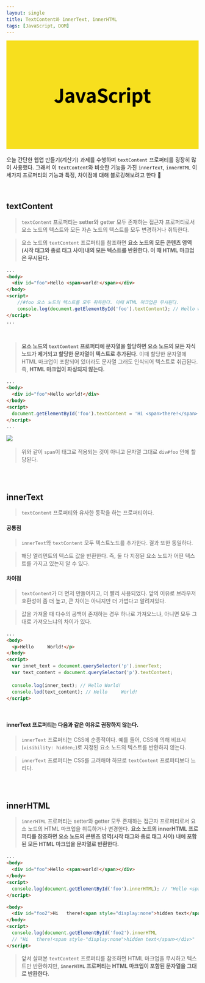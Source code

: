 ```yaml
---
layout: single
title: TextContent와 innerText, innerHTML
tags: [JavaScript, DOM]
---
```


<img src='../images/js-thumbnail.png'>


오늘 간단한 웹앱 만들기(계산기) 과제를 수행하며 `textContent` 프로퍼티를 굉장히 많이 사용했다. 그래서 이 `textContent`와 비슷한 기능을 가진 `innerText`, `innerHTML` 이 세가지 프로퍼티의 기능과 특징, 차이점에 대해 블로깅해보려고 한다 🧐

<br />

## textContent 
>`textContent` 프로퍼티는 setter와 getter 모두 존재하는 접근자 프로퍼티로서 요소 노드의 텍스트와 모든 자손 노드의 텍스트를 모두 변경하거나 취득한다.

>요소 노드의 `textContent` 프로퍼티를 참조하면 **요소 노드의 모든 콘텐츠 영역(시작 태그와 종료 태그 사이)내의 모든 텍스트를 반환한다. 이 때 HTML 마크업은 무시된다.**

```html
...
<body>
  <div id="foo">Hello <span>world!</span></div>
</body>
<script>
    //#foo 요소 노드의 텍스트를 모두 취득한다. 이때 HTML 마크업은 무시된다.
    console.log(document.getElementById('foo').textContent); // Hello world!
</script>
...
```
<br />

>**요소 노드의 `textContent` 프로퍼티에 문자열을 할당하면 요소 노드의 모든 자식 노드가 제거되고 할당한 문자열이 텍스트로 추가된다.** 이때 할당한 문자열에 HTML 마크업이 포함되어 있더라도 문자열 그래도 인식되어 텍스트로 취급된다. 즉, **HTML 마크업이 파싱되지 않는다.**

```html
...
<body>
  <div id="foo">Hello world!</div>
</body>
<script>
  document.getElementById('foo').textContent = 'Hi <span>there!</span>';
</script> 
...
```
![](https://velog.velcdn.com/images/jangmi749/post/ec433d2b-ed3a-4ac7-bac4-f1506eda1627/image.png)
>위와 같이 `span`이 태그로 적용되는 것이 아니고 문자열 그대로 `div#foo` 안에 할당된다.

<br /><br />

## innerText
>`textContent` 프로퍼티와 유사한 동작을 하는 프로퍼티이다.

#### 공통점
>`innerText`와 `textContent` 모두 텍스트노드를 추가한다. 결과 또한 동일하다.

>해당 엘리먼트의 텍스트 값을 반환한다. 즉, 둘 다 지정된 요소 노드가 어떤 텍스트를 가지고 있는지 알 수 있다.

#### 차이점
>`textContent`가 더 먼저 만들어지고, 더 빨리 사용되었다. 앞의 이유로 브라우저 호환성이 좀 더 높고, 큰 차이는 아니지만 더 가볍다고 알려져있다.

>값을 가져올 때 다수의 공백이 존재하는 경우 하나로 가져오느냐, 아니면 모두 그대로 가져오느냐의 차이가 있다.

```html
...
<body>
  <p>Hello     World!</p>
</body>
<script>
  var innet_text = document.querySelector('p').innerText;
  var text_content = document.querySelector('p').textContent;
  
  console.log(inner_text); // Hello World!
  console.lod(text_content); // Hello     World!
</script>
```

<br />

#### innerText 프로퍼티는 다음과 같은 이유로 권장하지 않는다.
>`innerText` 프로퍼티는 CSS에 순종적이다. 예를 들어, CSS에 의해 비표시(`visibility: hidden;`)로 지정된 요소 노드의 텍스트를 반환하지 않는다.

>`innerText` 프로퍼티는 CSS를 고려해야 하므로 `textContent` 프로퍼티보다 느리다.


<br /><br />

## innerHTML
>`innerHTML` 프로퍼티는 setter와 getter 모두 존재하는 접근자 프로퍼티로서 요소 노드의 HTML 마크업을 취득하거나 변경한다. **요소 노드의 innerHTML 프로퍼티를 참조하면 요소 노드의 콘텐츠 영역(시작 태그와 종료 태그 사이) 내에 포함된 모든 HTML 마크업을 문자열로 반환한다.**

```html
...
<body>
  <div id="foo">Hello <span>world!</span></div>
</body>
<script>
  console.log(document.getElementById('foo').innerHTML); // "Hello <span>world!</span>"
</script>
```
```html
<body>
  <div id="foo2">Hi   there!<span style="display:none">hidden text</span></div>
</body>
<script>
  console.log(document.getElementById('foo2').innerHTML
  // "Hi   there!<span style-"display:none">hidden text</span></div>"
</script>
```

>앞서 살펴본 `textContent` 프로퍼티를 참조하면 HTML 마크업을 무시하고 텍스트만 반환하지만, **`innerHTML` 프로퍼티는 HTML 마크업이 포함된 문자열을 그대로 반환한다.**

